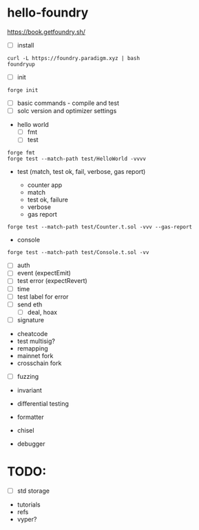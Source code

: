 # hello-foundry

https://book.getfoundry.sh/

- [ ] install

```shell
curl -L https://foundry.paradigm.xyz | bash
foundryup
```

- [ ] init

```shell
forge init
```

- [ ] basic commands - compile and test
- [ ] solc version and optimizer settings
- hello world
  - [ ] fmt
  - [ ] test

```shell
forge fmt
forge test --match-path test/HelloWorld -vvvv
```

- test (match, test ok, fail, verbose, gas report)

  - counter app
  - match
  - test ok, failure
  - verbose
  - gas report

```shell
forge test --match-path test/Counter.t.sol -vvv --gas-report
```

- console

```shell
forge test --match-path test/Console.t.sol -vv
```

- [ ] auth
- [ ] event (expectEmit)
- [ ] test error (expectRevert)
- [ ] time
- [ ] test label for error
- [ ] send eth
  - [ ] deal, hoax
- [ ] signature
- cheatcode
- test multisig?
- remapping
- mainnet fork
- crosschain fork
- [ ] fuzzing
- invariant
- differential testing

- formatter
- chisel
- debugger

# TODO:

- [ ] std storage
- tutorials
- refs
- vyper?

